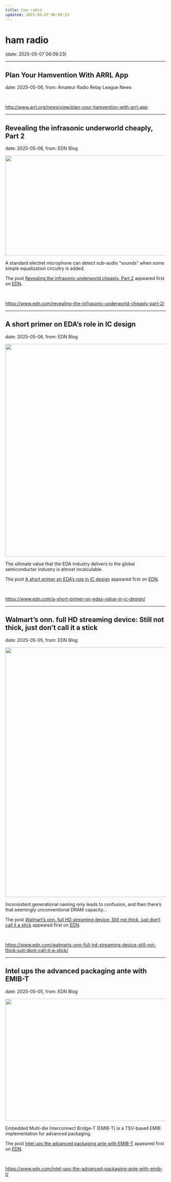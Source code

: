 ```yaml
---
title: ham radio
updated: 2025-05-07 06:09:23
---
```


# ham radio

(date: 2025-05-07 06:09:23)

---

## Plan Your Hamvention With ARRL App

date: 2025-05-06, from: Amateur Radio Relay League News

 

<br> 

<http://www.arrl.org/news/view/plan-your-hamvention-with-arrl-app>

---

## Revealing the infrasonic underworld cheaply, Part 2

date: 2025-05-06, from: EDN Blog

<img width="730" height="314" src="https://www.edn.com/wp-content/uploads/Infrasonics_part2_fig1_v1.png?fit=730%2C314" class="webfeedsFeaturedVisual wp-post-image" alt="" style="display: block; margin-bottom: 5px; clear:both;max-width: 100%;" link_thumbnail="" decoding="async" fetchpriority="high" srcset="https://www.edn.com/wp-content/uploads/Infrasonics_part2_fig1_v1.png?w=730 730w, https://www.edn.com/wp-content/uploads/Infrasonics_part2_fig1_v1.png?w=300 300w" sizes="(max-width: 730px) 100vw, 730px" /><p>A standard electret microphone can detect sub-audio "sounds" when some simple equalization circuitry is added.</p>
<p>The post <a href="https://www.edn.com/revealing-the-infrasonic-underworld-cheaply-part-2/">Revealing the infrasonic underworld cheaply, Part 2</a> appeared first on <a href="https://www.edn.com">EDN</a>.</p>
 

<br> 

<https://www.edn.com/revealing-the-infrasonic-underworld-cheaply-part-2/>

---

## A short primer on EDA’s role in IC design

date: 2025-05-06, from: EDN Blog

<img width="2496" height="666" src="https://www.edn.com/wp-content/uploads/Fig-2-EDA-tools.png?fit=2496%2C666" class="webfeedsFeaturedVisual wp-post-image" alt="" style="display: block; margin-bottom: 5px; clear:both;max-width: 100%;" link_thumbnail="" decoding="async" loading="lazy" srcset="https://www.edn.com/wp-content/uploads/Fig-2-EDA-tools.png?w=2496 2496w, https://www.edn.com/wp-content/uploads/Fig-2-EDA-tools.png?w=300 300w, https://www.edn.com/wp-content/uploads/Fig-2-EDA-tools.png?w=768 768w, https://www.edn.com/wp-content/uploads/Fig-2-EDA-tools.png?w=1024 1024w, https://www.edn.com/wp-content/uploads/Fig-2-EDA-tools.png?w=1536 1536w, https://www.edn.com/wp-content/uploads/Fig-2-EDA-tools.png?w=2048 2048w, https://www.edn.com/wp-content/uploads/Fig-2-EDA-tools.png?w=1900 1900w" sizes="auto, (max-width: 2496px) 100vw, 2496px" /><p>The ultimate value that the EDA industry delivers to the global semiconductor industry is almost incalculable.</p>
<p>The post <a href="https://www.edn.com/a-short-primer-on-edas-value-in-ic-design/">A short primer on EDA’s role in IC design</a> appeared first on <a href="https://www.edn.com">EDN</a>.</p>
 

<br> 

<https://www.edn.com/a-short-primer-on-edas-value-in-ic-design/>

---

## Walmart’s onn. full HD streaming device: Still not thick, just don’t call it a stick

date: 2025-05-05, from: EDN Blog

<img width="1400" height="782" src="https://www.edn.com/wp-content/uploads/pcb_bottom_faraday-cage-removed.jpg?fit=1400%2C782" class="webfeedsFeaturedVisual wp-post-image" alt="" style="display: block; margin-bottom: 5px; clear:both;max-width: 100%;" link_thumbnail="" decoding="async" loading="lazy" srcset="https://www.edn.com/wp-content/uploads/pcb_bottom_faraday-cage-removed.jpg?w=1400 1400w, https://www.edn.com/wp-content/uploads/pcb_bottom_faraday-cage-removed.jpg?w=300 300w, https://www.edn.com/wp-content/uploads/pcb_bottom_faraday-cage-removed.jpg?w=768 768w, https://www.edn.com/wp-content/uploads/pcb_bottom_faraday-cage-removed.jpg?w=1024 1024w" sizes="auto, (max-width: 1400px) 100vw, 1400px" /><p>Inconsistent generational naming only leads to confusion, and then there’s that seemingly unconventional DRAM capacity…</p>
<p>The post <a href="https://www.edn.com/walmarts-onn-full-hd-streaming-device-still-not-thick-just-dont-call-it-a-stick/">Walmart’s onn. full HD streaming device: Still not thick, just don’t call it a stick</a> appeared first on <a href="https://www.edn.com">EDN</a>.</p>
 

<br> 

<https://www.edn.com/walmarts-onn-full-hd-streaming-device-still-not-thick-just-dont-call-it-a-stick/>

---

## Intel ups the advanced packaging ante with EMIB-T

date: 2025-05-05, from: EDN Blog

<img width="960" height="383" src="https://www.edn.com/wp-content/uploads/Hero-image-EMIB-T.jpg?fit=960%2C383" class="webfeedsFeaturedVisual wp-post-image" alt="" style="display: block; margin-bottom: 5px; clear:both;max-width: 100%;" link_thumbnail="" decoding="async" loading="lazy" srcset="https://www.edn.com/wp-content/uploads/Hero-image-EMIB-T.jpg?w=960 960w, https://www.edn.com/wp-content/uploads/Hero-image-EMIB-T.jpg?w=300 300w, https://www.edn.com/wp-content/uploads/Hero-image-EMIB-T.jpg?w=768 768w" sizes="auto, (max-width: 960px) 100vw, 960px" /><p>Embedded Multi-die Interconnect Bridge-T (EMIB-T) is a TSV-based EMIB implementation for advanced packaging.</p>
<p>The post <a href="https://www.edn.com/intel-ups-the-advanced-packaging-ante-with-emib-t/">Intel ups the advanced packaging ante with EMIB-T</a> appeared first on <a href="https://www.edn.com">EDN</a>.</p>
 

<br> 

<https://www.edn.com/intel-ups-the-advanced-packaging-ante-with-emib-t/>


